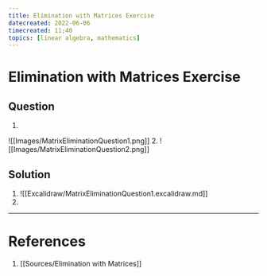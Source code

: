 ```yaml
---
title: Elimination with Matrices Exercise
datecreated: 2022-06-06
timecreated: 11;40
topics: [linear algebra, mathematics]
---
```

# Elimination with Matrices Exercise
## Question 
1.
![[Images/MatrixEliminationQuestion1.png]]
2.
![[Images/MatrixEliminationQuestion2.png]]
## Solution
1. ![[Excalidraw/MatrixEliminationQuestion1.excalidraw.md]]
2. 


---
# References
1. [[Sources/Elimination with Matrices]]